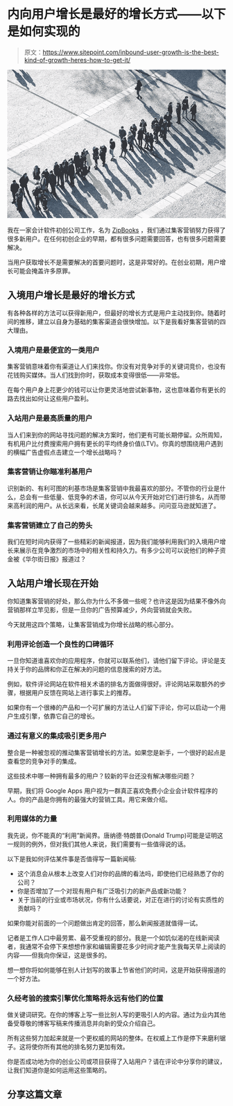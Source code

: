 # 内向用户增长是最好的增长方式——以下是如何实现的

> 原文：<https://www.sitepoint.com/inbound-user-growth-is-the-best-kind-of-growth-heres-how-to-get-it/>

![People queuing up](img/8211aa088a370416f82fb978fce3901a.png)

我在一家会计软件初创公司工作，名为 [ZipBooks](https://zipbooks.com) ，我们通过集客营销努力获得了很多新用户。在任何初创企业的早期，都有很多问题需要回答，也有很多问题需要解决。

当用户获取增长不是需要解决的首要问题时，这是非常好的。在创业初期，用户增长可能会掩盖许多原罪。

## 入境用户增长是最好的增长方式

有各种各样的方法可以获得新用户，但最好的增长方式是用户主动找到你。随着时间的推移，建立以自身为基础的集客渠道会很快增加。以下是我看好集客营销的四大理由。

### 入境用户是最便宜的一类用户

集客营销意味着你有渠道让人们来找你。你没有对竞争对手的关键词竞价，也没有花钱购买媒体。当人们找到你时，获取成本变得很低——非常低。

在每个用户身上花更少的钱可以让你更灵活地尝试新事物，这也意味着你有更长的路去找出如何让这些用户盈利。

### 入站用户是最高质量的用户

当人们来到你的网站寻找问题的解决方案时，他们更有可能长期停留。众所周知，有机用户比付费搜索用户拥有更长的平均终身价值(LTV)。你真的想围绕用户遇到的横幅广告虚假点击建立一个增长战略吗？

### 集客营销让你瞄准利基用户

识别新的、有利可图的利基市场是集客营销中我最喜欢的部分。不管你的行业是什么，总会有一些低量、低竞争的术语，你可以从今天开始对它们进行排名，从而带来高利润的用户。从长远来看，长尾关键词会越来越多。问问亚马逊就知道了。

### 集客营销建立了自己的势头

我们在短时间内获得了一些精彩的新闻报道，因为我们能够利用我们的入境用户增长来展示在竞争激烈的市场中的相关性和持久力。有多少公司可以说他们的种子资金被《华尔街日报》报道过？

## 入站用户增长现在开始

你知道集客营销的好处，那么你为什么不多做一些呢？也许这是因为结果不像外向营销那样立竿见影，但是一旦你的广告预算减少，外向营销就会失败。

今天就用这四个策略，让集客营销成为你增长战略的核心部分。

### 利用评论创造一个良性的口碑循环

一旦你知道谁喜欢你的应用程序，你就可以联系他们，请他们留下评论。评论是支持关于你的品牌和你正在解决的问题的信息搜索的好方法。

例如，软件评论网站在软件相关术语的排名方面做得很好。评论网站采取额外的步骤，根据用户反馈在网站上进行事实上的推荐。

如果你有一个很棒的产品和一个可扩展的方法让人们留下评论，你可以启动一个用户生成引擎，依靠它自己的增长。

### 通过有意义的集成吸引更多用户

整合是一种被忽视的推动集客营销增长的方法。如果您是新手，一个很好的起点是查看您的竞争对手的集成。

这些技术中哪一种拥有最多的用户？较新的平台还没有解决哪些问题？

早期，我们将 Google Apps 用户视为一群真正喜欢免费小企业会计软件程序的人。你的产品是你拥有的最强大的营销工具。用它来做介绍。

### 利用媒体的力量

我先说，你不能真的“利用”新闻界。唐纳德·特朗普(Donald Trump)可能是证明这一规则的例外，但对我们其他人来说，我们需要有一些值得说的话。

以下是我如何评估某件事是否值得写一篇新闻稿:

*   这个消息会从根本上改变人们对你的品牌的看法吗，即使他们已经熟悉了你的公司？
*   你是否增加了一个对现有用户有广泛吸引力的新产品或新功能？
*   关于当前的行业或市场状况，你有什么话要说，对正在进行的讨论有实质性的贡献吗？

如果你能对前面的一个问题做出肯定的回答，那么新闻报道就值得一试。

记者是工作人口中最劳累、最不受重视的部分。我是一个如饥似渴的在线新闻读者，我通常不会停下来想想作家和编辑需要花多少时间才能产生我每天早上阅读的内容——但我向你保证，这是很多的。

想一想你将如何能够在别人计划写的故事上节省他们的时间，这是开始获得报道的一个好方法。

### 久经考验的搜索引擎优化策略将永远有他们的位置

做关键词研究。在你的博客上写一些比别人写的更吸引人的内容。通过为业内其他备受尊敬的博客写稿来传播消息并向新的受众介绍自己。

所有这些努力加起来就是一个更权威的网站的整体。在权威上工作是停下来磨利锯子。这将使你所有其他的排名努力更加有效。

你是否成功地为你的创业公司或项目获得了入站用户？请在评论中分享你的建议，让我们知道你是如何运用这些策略的。

## 分享这篇文章